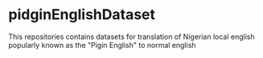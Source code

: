 # pidginEnglishDataset

This repositories contains datasets for translation of Nigerian local english popularly known as the "Pigin English" to normal english
